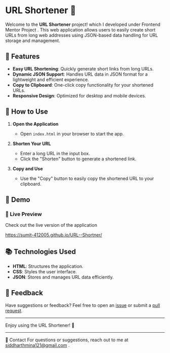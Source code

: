 # URL Shortener 🔗  

Welcome to the **URL Shortener** project! which I developed under Frontend Mentor Project . This web application allows users to easily create short URLs from long web addresses using JSON-based data handling for URL storage and management.  

## 🌟 Features  

- **Easy URL Shortening**: Quickly generate short links from long URLs.  
- **Dynamic JSON Support**: Handles URL data in JSON format for a lightweight and efficient experience.  
- **Copy to Clipboard**: One-click copy functionality for your shortened URLs.  
- **Responsive Design**: Optimized for desktop and mobile devices.  

## 🚀 How to Use  

1. **Open the Application**  
   - Open `index.html` in your browser to start the app.  

2. **Shorten Your URL**  
   - Enter a long URL in the input box.  
   - Click the "Shorten" button to generate a shortened link.  

3. **Copy and Use**  
   - Use the "Copy" button to easily copy the shortened URL to your clipboard.  


## 🌈 Demo  

### 🎥 Live Preview  
Check out the live version of the application

https://sumit-412005.github.io/URL--Shortner/

## 📚 Technologies Used  

- **HTML**: Structures the application.  
- **CSS**: Styles the user interface.  
- **JSON**: Stores and manages URL data efficiently.  

## 💬 Feedback  

Have suggestions or feedback? Feel free to open an [issue](https://sumit-412005.github.io/URL--Shortner/issues) or submit a [pull request](https://sumit-412005.github.io/URL--Shortner/pulls).  

---

Enjoy using the URL Shortener! 🚀  

--- 


📧 Contact
For questions or suggestions, reach out to me at siddharthmina121@gmail.com .
